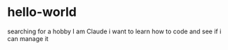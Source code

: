 # hello-world
searching for a hobby 
I am Claude 
i want to learn how to code and see if i can manage it

